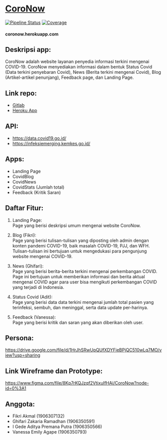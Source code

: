 # [CoroNow](https://coronow2.herokuapp.com/ "Visit me!")

[![Pipeline Status](https://gitlab.com/ppw-b-kelompok-7/tugas-kelompok-2/badges/master/pipeline.svg)](https://gitlab.com/ppw-b-kelompok-7/tugas-kelompok-2/-/commits/master) [![Coverage](https://gitlab.com/ppw-b-kelompok-7/tugas-kelompok-2/badges/master/coverage.svg)](https://gitlab.com/ppw-b-kelompok-7/tugas-kelompok-2/-/graphs/master/charts)

#### coronow.herokuapp.com

## Deskripsi app:
CoroNow adalah website layanan penyedia informasi terkini mengenai COVID-19. CoroNow menyediakan informasi dalam bentuk Status Covid (Data terkini penyebaran Covid), News (Berita terkini mengenai Covid), Blog (Artikel-artikel penunjang), Feedback page, dan Landing Page.

## Link repo: 
* [Gitlab](https://gitlab.com/ppw-b-kelompok-7/tugas-kelompok-2)
* [Heroku App](https://coronow2.herokuapp.com/)

## API:
* https://data.covid19.go.id/
* https://infeksiemerging.kemkes.go.id/


## Apps: 
* Landing Page
* CovidBlog
* CovidNews
* CovidStats (Jumlah total)
* Feedback (Kritik Saran)


## Daftar Fitur:
1. Landing Page:\
   Page yang berisi deskripsi umum mengenai website CoroNow.

2. Blog (Fikri):\
   Page yang berisi tulisan-tulisan yang diposting oleh admin dengan konten pandemi COVID-19, baik masalah COVID-19, PJJ, dan WFH. Tulisan-tulisan ini bertujuan untuk mengedukasi para pengunjung website mengenai COVID-19.

3. News (Ghifari):\
   Page yang berisi berita-berita terkini mengenai perkembangan COVID. Page ini bertujuan untuk memberikan informasi dan berita aktual mengenai COVID agar para user bisa mengikuti perkembangan COVID yang terjadi di Indonesia.

4. Status Covid (Adit):\
   Page yang berisi data data terkini mengenai jumlah total pasien yang terinfeksi, sembuh, dan meninggal, serta data update per-harinya.

5. Feedback (Vanessa):\
   Page yang berisi kritik dan saran yang akan diberikan oleh user.

## Persona:
https://drive.google.com/file/d/1HrJhSRwUpQUfXDYFieBPjQC510wLq7MO/view?usp=sharing

## Link Wireframe dan Prototype:
https://www.figma.com/file/8Kp7rKQJzqf2VtixuIfHAi/CoroNow?node-id=0%3A1

## Anggota: 
* Fikri Akmal (1906307132)
* Ghifari Zakaria Ramadhan (1906350591)
* I Gede Aditya Premana Putra (1906350566)
* Vanessa Emily Agape (1906350793)

